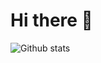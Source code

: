 # Hi there 👋

![Github stats](https://github-readme-stats.vercel.app/api?username=TiyashaMallick1309&title_color=red&bg_color=yellow&theme=highcontrast&show_icons=true&include_all_commits=true&count_private=true&show_owner=true)
